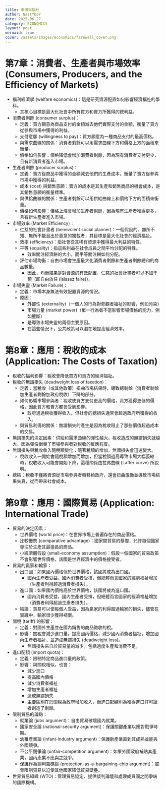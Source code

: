 ```yaml
---
title: 市場與福利
author: NastYboY
date: 2025-06-27
category: ECONOMICS
layout: post
mermaid: true
cover: /assets/images/economics/farewell_cover.png
---
```


# 第7章：消費者、生產者與市場效率 (Consumers, Producers, and the Efficiency of Markets)
* 福利經濟學 (welfare economics)：這是研究資源配置如何影響經濟福祉的學科。
  * 其核心目標是最大化社會中所有買方和賣方所獲得的總利益。
* 消費者剩餘 (consumer surplus)：
  * 定義：買方願意為商品支付的金額減去他們實際支付的金額，衡量了買方從參與市場中獲得的利益。
  * 支付意願 (willingness to pay)：買方願意為一種商品支付的最高價格。
  * 與需求曲線的關係：消費者剩餘可以用需求曲線下方和價格上方的面積來衡量。
  * 價格如何影響：價格降低會增加消費者剩餘，因為現有消費者支付更少，且有新消費者進入市場。
* 生產者剩餘 (producer surplus)：
  * 定義：賣方從商品中獲得的金額減去他們的生產成本，衡量了賣方從參與市場中獲得的利益。
  * 成本 (cost) 與銷售意願：賣方的成本是其生產和銷售商品的機會成本，是其銷售意願的衡量標準。
  * 與供給曲線的關係：生產者剩餘可以用供給曲線上和價格下方的面積來衡量。
  * 價格如何影響：價格上漲會增加生產者剩餘，因為現有生產者獲得更多，且有新生產者進入市場。
* 市場效率 (Market Efficiency)：
  * 仁慈的社會計畫者 (benevolent social planner)：一個假設的、無所不知、無所不能且出於善意的獨裁者，其目標是最大化社會的經濟福祉。
  * 效率 (efficiency)：指社會從其稀有資源中獲得最大利益的特性。
  * 平等 (equality)：指這些利益在社會成員之間平均分配的特性。
    * 效率關注經濟餅的大小，而平等關注餅如何分配。
  * 評估市場均衡：自由市場會生產最大化消費者剩餘和生產者剩餘總和的商品數量。
    * 因此，均衡結果是對資源的有效配置，仁慈的社會計畫者可以不加干預（即自由放任 (laissez faire)）。
* 市場失靈 (Market Failure)：
  * 定義：市場本身無法有效配置資源的情況。
  * 原因：
    * 外部性 (externality)（一個人的行為對旁觀者福祉的影響，例如污染）
    * 市場力量 (market power)（單一行為者不當影響市場價格的能力，例如壟斷）
    * 是導致市場失靈的兩個主要原因。
    * 在這些情況下，公共政策可以潛在地提高經濟效率。

# 第8章：應用：稅收的成本 (Application: The Costs of Taxation)
* 稅收的福利影響：稅收會降低買方和賣方的經濟福祉。
* 稅收的無謂損失 (deadweight loss of taxation)：
  * 定義：當稅收（或其他政策）扭曲市場結果時，導致總剩餘（消費者剩餘加生產者剩餘加政府稅收）下降的部分。
  * 如何影響市場參與者：稅收使買方支付更高的價格，賣方獲得更低的價格，因此買方和賣方都會受到影響。
    * 政府通過稅收獲得收入，但社會的總損失通常會超過政府所獲得的收入。
  * 與貿易利得的關係：無謂損失的產生是因為稅收阻止了那些價值超過成本的交易。
* 無謂損失的決定因素：供給和需求曲線的彈性越大，稅收造成的無謂損失就越大，因為彈性衡量了市場參與者對稅收的反應程度。
* 無謂損失與稅收收入隨稅額變化：隨著稅額的增加，無謂損失會迅速變大。
  * 稅收收入一開始會隨稅額增加而增加，但當稅額過高導致市場大幅萎縮時，稅收收入可能會開始下降，這種關係由拉弗曲線 (Laffer curve) 所說明。
* 總結：稅收不僅將資源從市場參與者轉移給政府，還會扭曲激勵並導致市場結果失真，從而帶來社會成本。

# 第9章：應用：國際貿易 (Application: International Trade)
* 貿易的決定因素：
  * 世界價格 (world price)：在世界市場上普遍存在的商品價格。
  * 比較優勢 (comparative advantage)：國家間貿易的基礎，允許每個國家專注於生產其最擅長的商品。
  * 小經濟體假設 (small-economy assumption)：假設一個國家的貿易政策不會影響世界價格，該國是世界經濟中的價格接受者。
* 貿易的贏家和輸家：
  * 出口國：如果國內價格低於世界價格，該國將成為出口國。
    * 國內生產者受益，國內消費者受損，但總體而言國家的經濟福祉增加（生產者利得超過消費者損失）。
  * 進口國：如果國內價格高於世界價格，該國將成為進口國。
    * 國內消費者受益，國內生產者受損，但總體而言國家的經濟福祉增加（消費者利得超過生產者損失）。
  * 結論：貿易可以使每個人受益，因為贏家的利得超過輸家的損失，儘管在實踐中，輸家很少獲得補償。
* 關稅 (tariff) 的影響：
  * 定義：對國外生產並在國內銷售的商品徵收的稅。
  * 影響：關稅會減少進口量，提高國內價格，減少國內消費者福祉，增加國內生產者福祉，並造成無謂損失 (deadweight loss)。
    * 無謂損失來自於貿易量的減少，包括過度生產和消費不足。
* 進口配額 (import quota)：
  * 定義：限制特定商品進口量的政策。
  * 影響：與關稅相似，也會：
    * 減少進口
    * 提高國內價格
    * 減少消費者福祉
    * 增加生產者福祉
    * 造成無謂損失
    * 主要區別在於關稅為政府增加收入，而進口配額則為獲得進口許可證者創造了剩餘。
* 限制貿易的論點：
  * 就業論 (jobs argument)：自由貿易破壞國內就業。
  * 國家安全論 (national-security argument)：保護關鍵產業以應對戰爭時期。
  * 幼稚產業論 (infant-industry argument)：保護新產業直到其成熟並能與外國競爭。
  * 不公平競爭論 (unfair-competition argument)：如果外國政府補貼其產業，國內產業不應與之競爭。
  * 保護作為談判籌碼論 (protection-as-a-bargaining-chip argument)：威脅限制貿易以迫使其他國家降低貿易壁壘。
* 世界貿易組織 (WTO)：管理貿易協定、提供談判論壇和處理成員國之間爭端的國際機構。